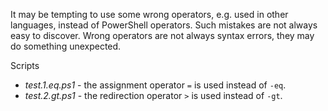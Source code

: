 
It may be tempting to use some wrong operators, e.g. used in other languages,
instead of PowerShell operators. Such mistakes are not always easy to discover.
Wrong operators are not always syntax errors, they may do something unexpected.

Scripts

- *test.1.eq.ps1* - the assignment operator `=` is used instead of `-eq`.
- *test.2.gt.ps1* - the redirection operator `>` is used instead of `-gt`.
